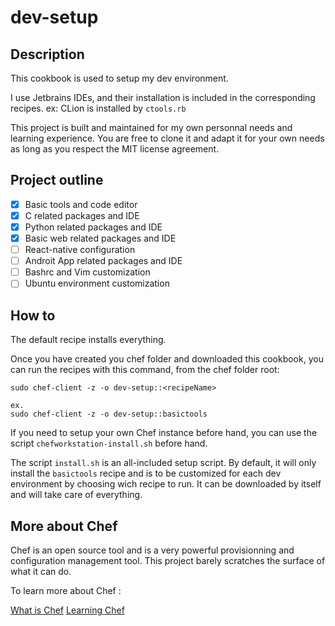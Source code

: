 # dev-setup

## Description

This cookbook is used to setup my dev environment.

I use Jetbrains IDEs, and their installation is included in the corresponding recipes. ex: CLion is installed by `ctools.rb`

This project is built and maintained for my own personnal needs and learning experience. You are free to clone it and adapt it for your own needs as long as you respect the MIT license agreement.

## Project outline

- [x] Basic tools and code editor
- [x] C related packages and IDE
- [x] Python related packages and IDE
- [x] Basic web related packages and IDE
- [ ] React-native configuration
- [ ] Androit App related packages and IDE
- [ ] Bashrc and Vim customization
- [ ] Ubuntu environment customization

## How to

The default recipe installs everything.

Once you have created you chef folder and downloaded this cookbook,
you can run the recipes with this command, from the chef folder root:

    sudo chef-client -z -o dev-setup::<recipeName>

    ex.
    sudo chef-client -z -o dev-setup::basictools

If you need to setup your own Chef instance before hand, you can use the script `chefworkstation-install.sh` before hand.

The script `install.sh` is an all-included setup script. By default, it will only install the `basictools` recipe and is to be customized for each dev environment by choosing wich recipe to run. It can be downloaded by itself and will take care of everything.

## More about Chef

Chef is an open source tool and is a very powerful provisionning and configuration management tool. This project barely scratches the surface of what it can do.

To learn more about Chef :

[What is Chef](https://www.chef.sh)
[Learning Chef](https://learn.chef.io/#/)

